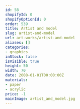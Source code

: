 ```yaml
---
id: 58
shopifyId: 0
shopifyOptionId: 0
order: 539
title: Artist and model
slug: artist-and-model
url: art-works/artist-and-model
aliases: []
categories:
- graphics
inStock: false
isVisible: true
height: 50
width: 70
date: 2008-01-01T00:00:00Z
materials:
- paper
- acrylic
price: -1
mainImage: artist_and_model.jpg
---
```

